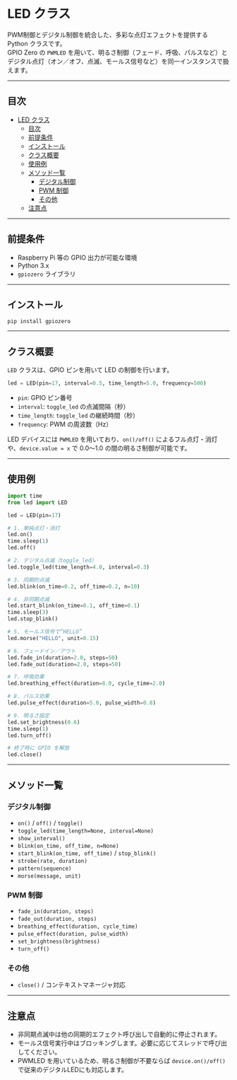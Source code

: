 

# LED クラス

PWM制御とデジタル制御を統合した、多彩な点灯エフェクトを提供する Python クラスです。  
GPIO Zero の `PWMLED` を用いて、明るさ制御（フェード、呼吸、パルスなど）とデジタル点灯（オン／オフ、点滅、モールス信号など）を同一インスタンスで扱えます。

---

## 目次

- [LED クラス](#led-クラス)
  - [目次](#目次)
  - [前提条件](#前提条件)
  - [インストール](#インストール)
  - [クラス概要](#クラス概要)
  - [使用例](#使用例)
  - [メソッド一覧](#メソッド一覧)
    - [デジタル制御](#デジタル制御)
    - [PWM 制御](#pwm-制御)
    - [その他](#その他)
  - [注意点](#注意点)

---

## 前提条件

- Raspberry Pi 等の GPIO 出力が可能な環境  
- Python 3.x  
- `gpiozero` ライブラリ  

---

## インストール

```
pip install gpiozero
```

---

## クラス概要

`LED` クラスは、GPIO ピンを用いて LED の制御を行います。

```python
led = LED(pin=17, interval=0.5, time_length=5.0, frequency=500)
```

* `pin`: GPIO ピン番号
* `interval`: `toggle_led` の点滅間隔（秒）
* `time_length`: `toggle_led` の継続時間（秒）
* `frequency`: PWM の周波数（Hz）

LED デバイスには `PWMLED` を用いており、`on()/off()` によるフル点灯・消灯や、`device.value = x` で 0.0〜1.0 の間の明るさ制御が可能です。

---

## 使用例

```python
import time
from led import LED

led = LED(pin=17)

# 1. 単純点灯・消灯
led.on()
time.sleep(1)
led.off()

# 2. デジタル点滅（toggle_led）
led.toggle_led(time_length=4.0, interval=0.3)

# 3. 同期的点滅
led.blink(on_time=0.2, off_time=0.2, n=10)

# 4. 非同期点滅
led.start_blink(on_time=0.1, off_time=0.1)
time.sleep(3)
led.stop_blink()

# 5. モールス信号で“HELLO”
led.morse("HELLO", unit=0.15)

# 6. フェードイン／アウト
led.fade_in(duration=2.0, steps=50)
led.fade_out(duration=2.0, steps=50)

# 7. 呼吸効果
led.breathing_effect(duration=8.0, cycle_time=2.0)

# 8. パルス効果
led.pulse_effect(duration=5.0, pulse_width=0.8)

# 9. 明るさ設定
led.set_brightness(0.6)
time.sleep(1)
led.turn_off()

# 終了時に GPIO を解放
led.close()
```

---

## メソッド一覧

### デジタル制御

* `on()` / `off()` / `toggle()`
* `toggle_led(time_length=None, interval=None)`
* `show_interval()`
* `blink(on_time, off_time, n=None)`
* `start_blink(on_time, off_time)` / `stop_blink()`
* `strobe(rate, duration)`
* `pattern(sequence)`
* `morse(message, unit)`

### PWM 制御

* `fade_in(duration, steps)`
* `fade_out(duration, steps)`
* `breathing_effect(duration, cycle_time)`
* `pulse_effect(duration, pulse_width)`
* `set_brightness(brightness)`
* `turn_off()`

### その他

* `close()` / コンテキストマネージャ対応

---

## 注意点

* 非同期点滅中は他の同期的エフェクト呼び出しで自動的に停止されます。
* モールス信号実行中はブロッキングします。必要に応じてスレッドで呼び出してください。
* PWMLED を用いているため、明るさ制御が不要ならば `device.on()/off()` で従来のデジタルLEDにも対応します。
